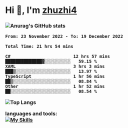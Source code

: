  
<h1 align="left">Hi 👋, I'm <a href="https://github.com/zhuzhi14/">zhuzhi4</a></h1>
<h3 align="left"🎉🎉🎇🎇😀😀A passionate frontend developer 🎉🎉🎇🎇😀😀</h3>


![Anurag's GitHub stats](https://github-readme-stats.vercel.app/api?username=zhuzhi14&show_icons=true&theme=radical)


<!--START_SECTION:waka-->

```text
From: 23 November 2022 - To: 19 December 2022

Total Time: 21 hrs 54 mins

C#                        12 hrs 57 mins  ██████████████▓░░░░░░░░░░   59.15 %
XAML                      3 hrs 3 mins    ███▒░░░░░░░░░░░░░░░░░░░░░   13.97 %
TypeScript                1 hr 56 mins    ██▒░░░░░░░░░░░░░░░░░░░░░░   08.84 %
Other                     1 hr 52 mins    ██░░░░░░░░░░░░░░░░░░░░░░░   08.54 %
```

<!--END_SECTION:waka-->
<!---
zhuzhi14/zhuzhi14 is a ✨ special ✨ repository because its `README.md` (this file) appears on your GitHub profile.
You can click the Preview link to take a look at your changes.
--->
![Top Langs](https://github-readme-stats.vercel.app/api/top-langs/?username=zhuzhi14&show_icons=true&theme=tokyonight&hide=css,html,php,javascript)


**languages and tools:**  
[![My Skills](https://skillicons.dev/icons?i=cs,dotnet,php,github,visualstudio,vscode,js,ts,go,mysql,react,vue,html,css,dart,wasm)](https://skillicons.dev)





